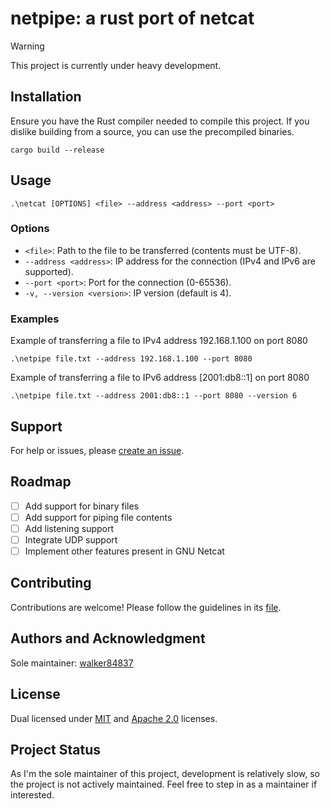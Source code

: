 # netpipe: a rust port of netcat

> [!WARNING]
> This project is currently under heavy development.

## Installation

Ensure you have the Rust compiler needed to compile this project. If you dislike building from a source, you can use the precompiled binaries.

``` console
cargo build --release
```

## Usage

``` console
.\netcat [OPTIONS] <file> --address <address> --port <port>
```

### Options

- `<file>`: Path to the file to be transferred (contents must be UTF-8).
- `--address <address>`: IP address for the connection (IPv4 and IPv6 are supported).
- `--port <port>`: Port for the connection (0-65536).
- `-v, --version <version>`: IP version (default is 4).

### Examples

Example of transferring a file to IPv4 address 192.168.1.100 on port 8080

``` console
.\netpipe file.txt --address 192.168.1.100 --port 8080
```

Example of transferring a file to IPv6 address [2001:db8::1] on port 8080

``` console
.\netpipe file.txt --address 2001:db8::1 --port 8080 --version 6
```

## Support

For help or issues, please [create an issue](https://github.com/walker88437/netpipe/issues).

## Roadmap

- [ ] Add support for binary files
- [ ] Add support for piping file contents
- [ ] Add listening support
- [ ] Integrate UDP support
- [ ] Implement other features present in GNU Netcat

## Contributing

Contributions are welcome! Please follow the guidelines in its [file](CONTRIBUTING.md).

## Authors and Acknowledgment

Sole maintainer: [walker84837](https://github.com/walker84837)

## License

Dual licensed under [MIT](LICENSE_MIT.md) and [Apache 2.0](LICENSE_APACHE.md) licenses.

## Project Status

As I'm the sole maintainer of this project, development is relatively slow, so
the project is not actively maintained. Feel free to step in as a maintainer if
interested.
